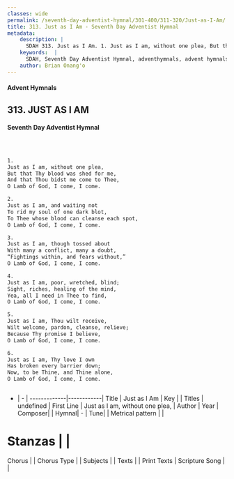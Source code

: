 ```yaml
---
classes: wide
permalink: /seventh-day-adventist-hymnal/301-400/311-320/Just-as-I-Am/
title: 313. Just as I Am - Seventh Day Adventist Hymnal
metadata:
    description: |
      SDAH 313. Just as I Am. 1. Just as I am, without one plea, But that Thy blood was shed for me, And that Thou bidst me come to Thee, O Lamb of God, I come, I come.
    keywords:  |
      SDAH, Seventh Day Adventist Hymnal, adventhymnals, advent hymnals, Just as I Am, Just as I am, without one plea, 
    author: Brian Onang'o
---
```


#### Advent Hymnals
## 313. JUST AS I AM
#### Seventh Day Adventist Hymnal

```txt



1.
Just as I am, without one plea,
But that Thy blood was shed for me,
And that Thou bidst me come to Thee,
O Lamb of God, I come, I come.

2.
Just as I am, and waiting not
To rid my soul of one dark blot,
To Thee whose blood can cleanse each spot,
O Lamb of God, I come, I come.

3.
Just as I am, though tossed about
With many a conflict, many a doubt,
“Fightings within, and fears without,”
O Lamb of God, I come, I come.

4.
Just as I am, poor, wretched, blind;
Sight, riches, healing of the mind,
Yea, all I need in Thee to find,
O Lamb of God, I come, I come.

5.
Just as I am, Thou wilt receive,
Wilt welcome, pardon, cleanse, relieve;
Because Thy promise I believe,
O Lamb of God, I come, I come.

6.
Just as I am, Thy love I own
Has broken every barrier down;
Now, to be Thine, and Thine alone,
O Lamb of God, I come, I come.



```

- |   -  |
-------------|------------|
Title | Just as I Am |
Key |  |
Titles | undefined |
First Line | Just as I am, without one plea, |
Author | 
Year | 
Composer|  |
Hymnal|  - |
Tune|  |
Metrical pattern | |
# Stanzas |  |
Chorus |  |
Chorus Type |  |
Subjects |  |
Texts |  |
Print Texts | 
Scripture Song |  |
  
